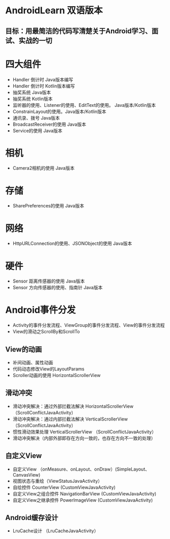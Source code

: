 # AndroidLearn 双语版本
## 目标：用最简洁的代码写清楚关于Android学习、面试、实战的一切

# 四大组件
- Handler 倒计时 Java版本编写
- Handler 倒计时 Kotlin版本编写
- 抽奖系统 Java版本
- 抽奖系统 Kotlin版本
- 监听器的使用、Listener的使用、EditText的使用。 Java版本/Kotlin版本
- ConstrainLayout的使用。Java版本/Kotlin版本
- 通讯录、拨号 Java版本
- BroadcastReceiver的使用 Java版本
- Service的使用 Java版本

# 相机
- Camera2相机的使用 Java版本

# 存储
- SharePreferences的使用 Java版本

# 网络
- HttpURLConnection的使用、JSONObject的使用 Java版本

# 硬件
- Sensor 距离传感器的使用 Java版本
- Sensor 方向传感器的使用、指南针 Java版本

# Android事件分发
- Activity的事件分发流程、ViewGroup的事件分发流程、View的事件分发流程
- View的滑动之ScrollBy和ScrollTo


## View的动画
- 补间动画、属性动画
- 代码动态修改View的LayoutParams
- Scroller动画的使用 HorizontalScrollerView

## 滑动冲突
- 滑动冲突解决：通过外部拦截法解决 HorizontalScrollerView （ScrollConflictJavaActivity）
- 滑动冲突解决：通过内部拦截法解决 VerticalScrollerView （ScrollConflictJavaActivity）
- 惯性滑动效果处理 VerticalScrollerView （ScrollConflictJavaActivity）
- 滑动冲突解决（内部外部即存在方向一致的，也存在方向不一致的处理）

## 自定义View
- 自定义View （onMeasure、onLayout、onDraw）(SimpleLayout、CanvasView)
- 视图状态与重绘（ViewStatusJavaActivity）
- 自绘控件 CounterView (CustomViewJavaActivity)
- 自定义View之组合控件 NavigationBarView (CustomViewJavaActivity)
- 自定义View之继承控件 PowerImageView (CustomViewJavaActivity)

## Android缓存设计
- LruCache设计 （LruCacheJavaActivity）